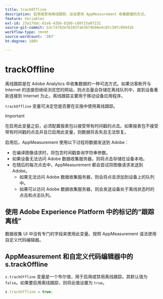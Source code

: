 ```yaml
---
title: trackOffline
description: 启用或禁用离线跟踪，这会更改 AppMeasurement 收集数据的方式。
feature: Variables
exl-id: 23a17ddc-01e6-42b6-81b0-c60f15a07231
source-git-commit: b3c74782ef6183fa63674b98e4c0fc39fc09441b
workflow-type: tm+mt
source-wordcount: '267'
ht-degree: 100%

---
```


# trackOffline

离线跟踪是在 Adobe Analytics 中收集数据的一种可选方式。如果访客断开与 Internet 的连接但继续浏览您的网站，则点击量会存储在离线队列中，直到设备重新连接到 Internet 为止。离线跟踪主要用于移动设备应用程序。

`trackOffline` 变量可决定您是否要在实施中使用离线跟踪。

>[!IMPORTANT]
>
> 在启用此变量之前，必须配置报表包以接受带有时间戳的点击。如果报表包不接受带有时间戳的点击并且已启用此变量，则数据将丢失且无法恢复。

启用后，AppMeasurement 使用以下过程将数据发送到 Adobe：

* 在编译图像请求时，将包含时间戳查询字符串参数。
* 如果设备无法访问 Adobe 数据收集服务器，则将点击存储在设备本地。
* 在随后的每次点击中，AppMeasurement 都会尝试将图像请求发送到 Adobe。
   * 如果无法访问 Adobe 数据收集服务器，则会将点击添加到设备上的队列中。
   * 如果可以访问 Adobe 数据收集服务器，则会发送设备处于离线状态时的点击和点击队列。

## 使用 Adobe Experience Platform 中的标记的“跟踪离线”

数据收集 UI 中没有专门的字段来使用此变量。按照 AppMeasurement 语法使用自定义代码编辑器。

## AppMeasurement 和自定义代码编辑器中的 s.trackOffline

`s.trackOffline` 变量是一个布尔值，用于启用或禁用离线跟踪。其默认值为 `false`。如果要启用离线跟踪，则将此值设置为 `true`。

```js
s.trackOffline = true;
```
